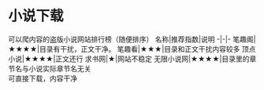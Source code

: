 # 小说下载
可以爬内容的盗版小说网站排行榜（随便排序）
名称|推荐指数|说明
-|-|-
笔趣阁|★★★★|目录有干扰，正文干净。
笔趣看|★★★|目录和正文干扰内容较多
顶点小说|★★★★|正文还行
求书网|★|网站不稳定
无限小说网|★★★★|目录里的章节名与小说实际章节名无关<br>可直接下载，内容干净
